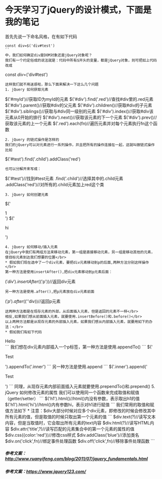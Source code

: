 # 今天学习了jQuery的设计模式，下面是我的笔记
首先先说一下命名风格，在有如下代码
```
const div=$('div#test')
``
中，我们如何确定div是DOM对象还是jQuery对象呢？
我们有一个约定俗成的说法就是：代码中所有$开头的变量，都是jQuery对象，则可把如上代码改成
```
const $div=$('div#test')
```
这样我们就不用迷惑啦，那么下面来解决一下这么几个问题
1. jQuery 如何获取元素
```
$('#myId')//获取ID为myId的元素
$('#div').find('.red')//查找#div里的.red元素
$('#div').parent()//获取#div的父元素
$('#div').children()//获取#div的子元素
$('#div').siblings()//获取与#div同一级别的元素
$('#div').index()//获取#div该元素从0开始的排行
$('#div').next()//获取该元素的下一个元素
$('#div').prev()//获取该元素的上一个元素
$('.red').each(fn)//遍历元素并对每个元素执行fn这个函数
```
2. jQuery 的链式操作是怎样的
我们的jQuery可以对元素进行一系列操作，并且把所有的操作连接在一起，这就叫做链式操作比如
```
$('#test').find('.child').addClass('red') 
```
也可以分解开来写成：
```
$('#test')//找到#test元素
 .find('.child')//选择其中的.child元素
 .addClass('red')//对所有的.child元素加上red这个类 
```
3. jQuery 如何创建元素
```
$('<div><span>1</span></div>')
$('<p>hi</p>')
```
4. jQuery 如何移动/插入元素
在jQuery中我们有两组方法来移动元素，第一组是直接移动元素，另一组是移动其他的元素，使目标元素到达我们想要的位置</br>
* 假如我们现在选中了一个div元素，要把div元素移动到p的后面,两种方法分别这样操作</br>
第一种方法是使用insertAfter(),把div元素移动到p元素后面：
```
$('div').insertAfter($('p'))//返回div元素
```
另一种方法是使用.after(),把p元素放在div元素前面
```
$('p').after($(''div))//返回p元素
```
这两种方法都是在现存元素的外部，从后面插入元素，但是返回的元素不一样</br>
相反,如果我们想从前面插入元素，就要使用.insertBefore()和.before()</br>
以上两种方法都是从现存元素的外部插入元素，如果我们想从内部插入元素，就要用如下的办法：</br>
* 假如我们有如下代码
```
<div class="inner">Hello</div>
```
我们想在div元素内部插入一个p标签，第一种方法是使用.appendTo()
```
$('<p>Test</p>').appendTo('.inner')
```
另一种方法是使用.append
```
$('.inner').append('<p>Test</p>')
```
同理，从现存元素内部前面插入元素就要使用.prependTo()和.prepend()
5. jQuery 如何修改元素的属性
我们可以使用同一个函数来完成取值和赋值（getter/setter）
```
$('h1').html()//html()内没有参数，表示取出h1的值
$('h1').html('hi')//html()内有参数hi，表示对h1进行赋值
```
我们常用的取值和赋值方法如下
* 注意：$div大部分时候对应多个div元素，即修改的时候会修改其中所有元素的值，但是取值的时候只取出第一个元素的值
```
$div.text(?)//读写文本内容，但是当取值时，它会取出所有元素的text内容
$div.html(?)//读写HTML内容
$div.attr('title',?)//读写匹配的元素集合中的第一个元素的属性的值
$div.css({color:'red'})//修改css样式
$div.addClass('blue')//添加类名
$div.on('click',fn)//绑定事件处理函数
$div.off('click',fn)//移除事件处理函数
```

##### 参考文案：http://www.ruanyifeng.com/blog/2011/07/jquery_fundamentals.html
##### 参考文案：https://www.jquery123.com/
